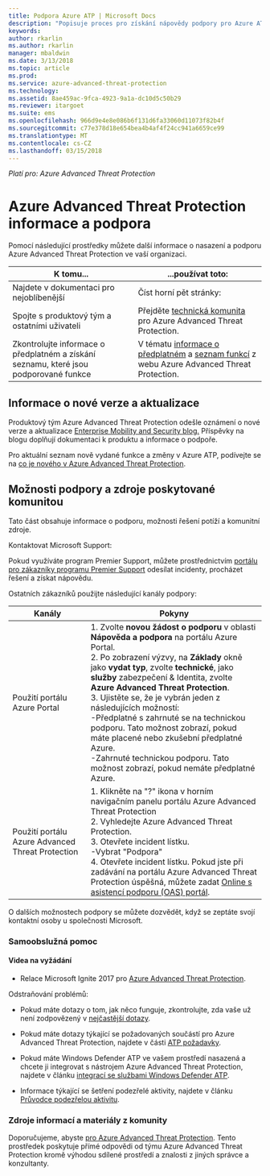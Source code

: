 ```yaml
---
title: Podpora Azure ATP | Microsoft Docs
description: "Popisuje proces pro získání nápovědy podpory pro Azure ATP."
keywords: 
author: rkarlin
ms.author: rkarlin
manager: mbaldwin
ms.date: 3/13/2018
ms.topic: article
ms.prod: 
ms.service: azure-advanced-threat-protection
ms.technology: 
ms.assetid: 8ae459ac-9fca-4923-9a1a-dc10d5c50b29
ms.reviewer: itargoet
ms.suite: ems
ms.openlocfilehash: 966d9e4e8e086b6f131d6fa33060d11073f82b4f
ms.sourcegitcommit: c77e378d18e654bea4b4af4f24cc941a6659ce99
ms.translationtype: MT
ms.contentlocale: cs-CZ
ms.lasthandoff: 03/15/2018
---
```

*Platí pro: Azure Advanced Threat Protection*


# <a name="azure-advanced-threat-protection-information-and-support"></a>Azure Advanced Threat Protection informace a podpora 


Pomocí následující prostředky můžete další informace o nasazení a podporu Azure Advanced Threat Protection ve vaší organizaci.

|K tomu...|...používat toto:|
|----|----|
|Najdete v dokumentaci pro nejoblíbenější|Číst horní pět stránky:|- [Co je Azure Advanced Threat Protection?](what-is-atp.md)<br>- [Požadavky Azure ATP](atp-prerequisites.md)<br>- [Architektura Azure ATP](atp-architecture.md)<br>- [Plánování kapacity v Azure ATP](atp-capacity-planning.md)<br>- [Vytváření pracovního prostoru](install-atp-step1.md)|
|Spojte s produktový tým a ostatními uživateli|Přejděte [technická komunita](https://techcommunity.microsoft.com/t5/Azure-Advanced-Threat-Protection/bd-p/AzureAdvancedThreatProtection) pro Azure Advanced Threat Protection.|
|Zkontrolujte informace o předplatném a získání seznamu, které jsou podporované funkce|V tématu [informace o předplatném](https://www.microsoft.com/cloud-platform/azure-information-protection-pricing) a [seznam funkcí](https://www.microsoft.com/cloud-platform/azure-information-protection-features) z webu Azure Advanced Threat Protection.|

## <a name="information-about-new-releases-and-updates"></a>Informace o nové verze a aktualizace

Produktový tým Azure Advanced Threat Protection odešle oznámení o nové verze a aktualizace [Enterprise Mobility and Security blog.](https://cloudblogs.microsoft.com/enterprisemobility/author/microsoft-advanced-threat-analytics-team/)
Příspěvky na blogu doplňují dokumentaci k produktu a informace o podpoře.

Pro aktuální seznam nově vydané funkce a změny v Azure ATP, podívejte se na [co je nového v Azure Advanced Threat Protection](atp-whats-new.md).

## <a name="support-options-and-community-resources"></a>Možnosti podpory a zdroje poskytované komunitou

Tato část obsahuje informace o podporu, možnosti řešení potíží a komunitní zdroje.

Kontaktovat Microsoft Support:

Pokud využíváte program Premier Support, můžete prostřednictvím [portálu pro zákazníky programu Premier Support](https://premier.microsoft.com/) odesílat incidenty, procházet řešení a získat nápovědu.

Ostatních zákazníků použijte následující kanály podpory:

| Kanály|Pokyny|
|------|-----|
|Použití portálu Azure Portal|1. Zvolte **novou žádost o podporu** v oblasti **Nápověda a podpora** na portálu Azure Portal. <br>2. Po zobrazení výzvy, na **Základy** okně jako **vydat typ**, zvolte **technické**, jako **služby** zabezpečení & Identita, zvolte **Azure Advanced Threat Protection**. <br>3. Ujistěte se, že je vybrán jeden z následujících možností:<br>-Předplatné s zahrnuté se na technickou podporu. Tato možnost zobrazí, pokud máte placené nebo zkušební předplatné Azure.<br>-Zahrnuté technickou podporu. Tato možnost zobrazí, pokud nemáte předplatné Azure.|
|Použití portálu Azure Advanced Threat Protection| 1. Klikněte na "?" ikona v horním navigačním panelu portálu Azure Advanced Threat Protection<br>2. Vyhledejte Azure Advanced Threat Protection.<br>3. Otevřete incident lístku.<br>-Vybrat "Podpora"<br>4. Otevřete incident lístku. Pokud jste při zadávání na portálu Azure Advanced Threat Protection úspěšná, můžete zadat [Online s asistencí podporu (OAS) portál](https://support.microsoft.com/assistedsupportproducts). |

O dalších možnostech podpory se můžete dozvědět, když se zeptáte svojí kontaktní osoby u společnosti Microsoft.

### <a name="self-help"></a>Samoobslužná pomoc

#### <a name="on-demand-videos"></a>Videa na vyžádání

- Relace Microsoft Ignite 2017 pro [Azure Advanced Threat Protection](https://myignite.microsoft.com/sessions/53476?source=sessions).

Odstraňování problémů:

- Pokud máte dotazy o tom, jak něco funguje, zkontrolujte, zda vaše už není zodpovězený v [nejčastější dotazy](atp-technical-faq.md).

- Pokud máte dotazy týkající se požadovaných součástí pro Azure Advanced Threat Protection, najdete v části [ATP požadavky](atp-prerequisites.md).

- Pokud máte Windows Defender ATP ve vašem prostředí nasazená a chcete ji integrovat s nástrojem Azure Advanced Threat Protection, najdete v článku [integrací se službami Windows Defender ATP](integrate-wd-atp.md).

- Informace týkající se šetření podezřelé aktivity, najdete v článku [Průvodce podezřelou aktivitu](suspicious-activity-guide.md).

### <a name="community-resources"></a>Zdroje informací a materiály z komunity

Doporučujeme, abyste [pro Azure Advanced Threat Protection](https://www.yammer.com/AskIPTeam). Tento prostředek poskytuje přímé odpovědi od týmu Azure Advanced Threat Protection kromě výhodou sdílené prostředí a znalosti z jiných správce a konzultanty.
